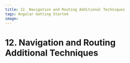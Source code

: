 ```yaml
---
title: 12. Navigation and Routing Additional Techniques
tags: Angular Getting Started
image:
---
```


# 12. Navigation and Routing Additional Techniques
